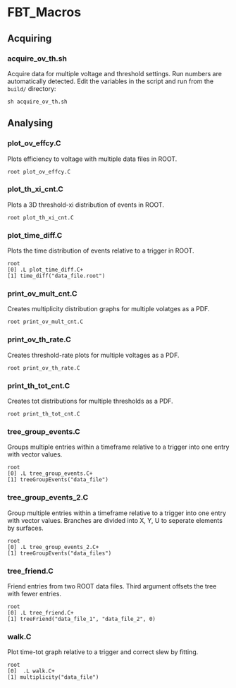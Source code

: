 # FBT_Macros
## Acquiring
### acquire_ov_th.sh  
Acquire data for multiple voltage and threshold settings. Run numbers are automatically detected.  Edit the variables in the script and run from the `build/` directory:
```
sh acquire_ov_th.sh
```

## Analysing
### plot_ov_effcy.C  
Plots efficiency to voltage with multiple data files in ROOT. 
```
root plot_ov_effcy.C
```

### plot_th_xi_cnt.C
Plots a 3D threshold-xi distribution of events in ROOT. 
```
root plot_th_xi_cnt.C
```

### plot_time_diff.C
Plots the time distribution of events relative to a trigger in ROOT.
```
root
[0] .L plot_time_diff.C+
[1] time_diff("data_file.root")
```

### print_ov_mult_cnt.C
Creates multiplicity distribution graphs for multiple volatges as a PDF.
```
root print_ov_mult_cnt.C
```

### print_ov_th_rate.C
Creates threshold-rate plots for multiple voltages as a PDF.
```
root print_ov_th_rate.C
```

### print_th_tot_cnt.C
Creates tot distributions for multiple thresholds as a PDF.
```
root print_th_tot_cnt.C
```

### tree_group_events.C
Groups multiple entries within a timeframe relative to a trigger into one entry with vector values.
```
root
[0] .L tree_group_events.C+
[1] treeGroupEvents("data_file")
```

### tree_group_events_2.C
Group multiple entries within a timeframe relative to a trigger into one entry with vector values. Branches are divided into X, Y, U to seperate elements by surfaces. 
```
root
[0] .L tree_group_events_2.C+
[1] treeGroupEvents("data_files")
```

### tree_friend.C
Friend entries from two ROOT data files. Third argument offsets the tree with fewer entries.
```
root
[0] .L tree_friend.C+
[1] treeFriend("data_file_1", "data_file_2", 0)
```

### walk.C
Plot time-tot graph relative to a trigger and correct slew by fitting.
```
root
[0]  .L walk.C+
[1] multiplicity("data_file")
```

